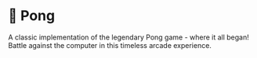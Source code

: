 # 🏓 Pong
A classic implementation of the legendary Pong game - where it all began! Battle against the computer in this timeless arcade experience.
